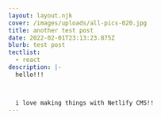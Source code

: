 ```yaml
---
layout: layout.njk
cover: /images/uploads/all-pics-020.jpg
title: another test post
date: 2022-02-01T23:13:23.875Z
blurb: test post
tectlist:
  - react
description: |-
  hello!!!



  i love making things with Netlify CMS!!
---
```

